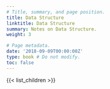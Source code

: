 ```yaml
---
# Title, summary, and page position.
title: Data Structure
linktitle: Data Structure
summary: Notes on Data Structure.
weight: 3

# Page metadata.
date: '2018-09-09T00:00:00Z'
type: book # Do not modify.
toc: false
---
```


{{< list_children >}}
